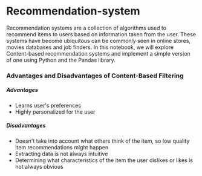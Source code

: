 # Recommendation-system
Recommendation systems are a collection of algorithms used to recommend items to users based on information taken from the user. These systems have become ubiquitous can be commonly seen in online stores, movies databases and job finders. In this notebook, we will explore Content-based recommendation systems and implement a simple version of one using Python and the Pandas library.

### Advantages and Disadvantages of Content-Based Filtering

##### Advantages

*   Learns user's preferences
*   Highly personalized for the user

##### Disadvantages

*   Doesn't take into account what others think of the item, so low quality item recommendations might happen
*   Extracting data is not always intuitive
*   Determining what characteristics of the item the user dislikes or likes is not always obvious
